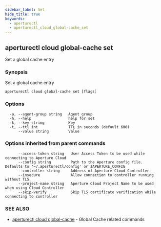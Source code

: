 ```yaml
---
sidebar_label: Set
hide_title: true
keywords:
  - aperturectl
  - aperturectl_cloud_global-cache_set
---
```


<!-- markdownlint-disable -->

## aperturectl cloud global-cache set

Set a global cache entry

### Synopsis

Set a global cache entry

```
aperturectl cloud global-cache set [flags]
```

### Options

```
  -a, --agent-group string   Agent group
  -h, --help                 help for set
  -k, --key string           Key
  -t, --ttl int              TTL in seconds (default 600)
      --value string         Value
```

### Options inherited from parent commands

```
      --access-token string   User Access Token to be used while connecting to Aperture Cloud
      --config string         Path to the Aperture config file. Defaults to '~/.aperturectl/config' or $APERTURE_CONFIG
      --controller string     Address of Aperture Cloud Controller
      --insecure              Allow connection to controller running without TLS
      --project-name string   Aperture Cloud Project Name to be used when using Cloud Controller
      --skip-verify           Skip TLS certificate verification while connecting to controller
```

### SEE ALSO

- [aperturectl cloud global-cache](/reference/aperture-cli/aperturectl/cloud/global-cache/global-cache.md) - Global Cache related commands
